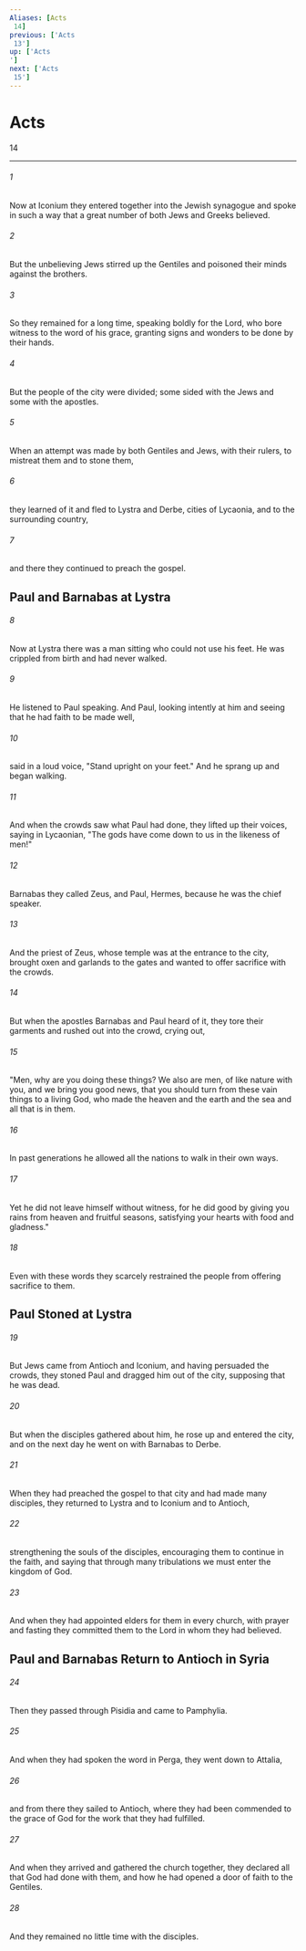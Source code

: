 ```yaml
---
Aliases: [Acts 14]
previous: ['Acts 13']
up: ['Acts']
next: ['Acts 15']
---
```

# Acts 14

***
 

###### 1 
Now at Iconium they entered together into the Jewish synagogue and spoke in such a way that a great number of both Jews and Greeks believed.  

###### 2 
But the unbelieving Jews stirred up the Gentiles and poisoned their minds against the brothers.  

###### 3 
So they remained for a long time, speaking boldly for the Lord, who bore witness to the word of his grace, granting signs and wonders to be done by their hands.  

###### 4 
But the people of the city were divided; some sided with the Jews and some with the apostles.  

###### 5 
When an attempt was made by both Gentiles and Jews, with their rulers, to mistreat them and to stone them,  

###### 6 
they learned of it and fled to Lystra and Derbe, cities of Lycaonia, and to the surrounding country,  

###### 7 
and there they continued to preach the gospel.  ## Paul and Barnabas at Lystra  

###### 8 
Now at Lystra there was a man sitting who could not use his feet. He was crippled from birth and had never walked.  

###### 9 
He listened to Paul speaking. And Paul, looking intently at him and seeing that he had faith to be made well,  

###### 10 
said in a loud voice, "Stand upright on your feet." And he sprang up and began walking.  

###### 11 
And when the crowds saw what Paul had done, they lifted up their voices, saying in Lycaonian, "The gods have come down to us in the likeness of men!"  

###### 12 
Barnabas they called Zeus, and Paul, Hermes, because he was the chief speaker.  

###### 13 
And the priest of Zeus, whose temple was at the entrance to the city, brought oxen and garlands to the gates and wanted to offer sacrifice with the crowds.  

###### 14 
But when the apostles Barnabas and Paul heard of it, they tore their garments and rushed out into the crowd, crying out,  

###### 15 
"Men, why are you doing these things? We also are men, of like nature with you, and we bring you good news, that you should turn from these vain things to a living God, who made the heaven and the earth and the sea and all that is in them.  

###### 16 
In past generations he allowed all the nations to walk in their own ways.  

###### 17 
Yet he did not leave himself without witness, for he did good by giving you rains from heaven and fruitful seasons, satisfying your hearts with food and gladness."  

###### 18 
Even with these words they scarcely restrained the people from offering sacrifice to them.  ## Paul Stoned at Lystra  

###### 19 
But Jews came from Antioch and Iconium, and having persuaded the crowds, they stoned Paul and dragged him out of the city, supposing that he was dead.  

###### 20 
But when the disciples gathered about him, he rose up and entered the city, and on the next day he went on with Barnabas to Derbe.  

###### 21 
When they had preached the gospel to that city and had made many disciples, they returned to Lystra and to Iconium and to Antioch,  

###### 22 
strengthening the souls of the disciples, encouraging them to continue in the faith, and saying that through many tribulations we must enter the kingdom of God.  

###### 23 
And when they had appointed elders for them in every church, with prayer and fasting they committed them to the Lord in whom they had believed.  ## Paul and Barnabas Return to Antioch in Syria  

###### 24 
Then they passed through Pisidia and came to Pamphylia.  

###### 25 
And when they had spoken the word in Perga, they went down to Attalia,  

###### 26 
and from there they sailed to Antioch, where they had been commended to the grace of God for the work that they had fulfilled.  

###### 27 
And when they arrived and gathered the church together, they declared all that God had done with them, and how he had opened a door of faith to the Gentiles.  

###### 28 
And they remained no little time with the disciples.
